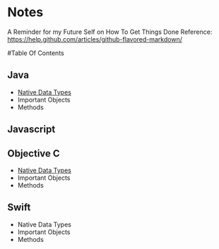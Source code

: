 # Notes
A Reminder for my Future Self on How To Get Things Done
Reference: https://help.github.com/articles/github-flavored-markdown/

#Table Of Contents

## Java
* [Native Data Types][Java_NativeDataTypes]
* Important Objects
* Methods

## Javascript

## Objective C
* [Native Data Types][ObjectiveC_NativeDataTypes]
* Important Objects
* Methods

## Swift
* Native Data Types
* Important Objects
* Methods

[Java_NativeDataTypes]: Java/NativeDataTypes.md "Java Native Data Types"

[ObjectiveC_NativeDataTypes]: ObjectiveC/NativeDataTypes.md "ObjectiveC Native Data Types"
